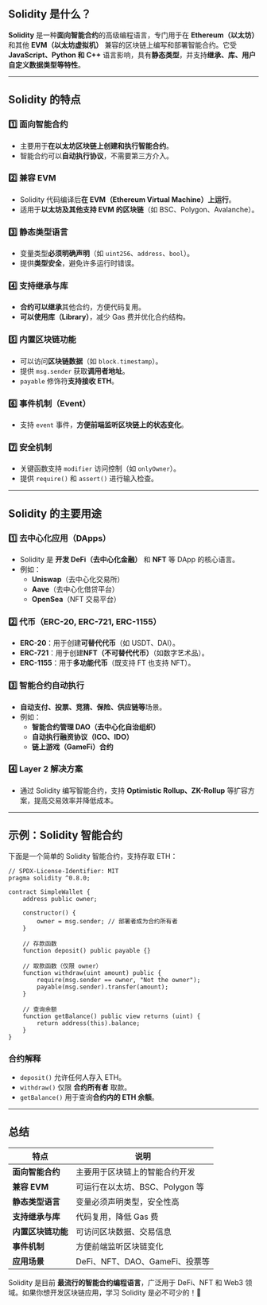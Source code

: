 ## **Solidity 是什么？**  
**Solidity** 是一种**面向智能合约**的高级编程语言，专门用于在 **Ethereum（以太坊）** 和其他 **EVM（以太坊虚拟机）** 兼容的区块链上编写和部署智能合约。它受 **JavaScript、Python 和 C++** 语言影响，具有**静态类型**，并支持**继承、库、用户自定义数据类型等特性**。

---

## **Solidity 的特点**
### **1️⃣ 面向智能合约**
- 主要用于**在以太坊区块链上创建和执行智能合约**。
- 智能合约可以**自动执行协议**，不需要第三方介入。

### **2️⃣ 兼容 EVM**
- Solidity 代码编译后**在 EVM（Ethereum Virtual Machine）上运行**。
- 适用于**以太坊及其他支持 EVM 的区块链**（如 BSC、Polygon、Avalanche）。

### **3️⃣ 静态类型语言**
- 变量类型**必须明确声明**（如 `uint256`、`address`、`bool`）。
- 提供**类型安全**，避免许多运行时错误。

### **4️⃣ 支持继承与库**
- **合约可以继承**其他合约，方便代码复用。
- **可以使用库（Library）**，减少 Gas 费并优化合约结构。

### **5️⃣ 内置区块链功能**
- 可以访问**区块链数据**（如 `block.timestamp`）。
- 提供 `msg.sender` 获取**调用者地址**。
- `payable` 修饰符**支持接收 ETH**。

### **6️⃣ 事件机制（Event）**
- 支持 `event` 事件，**方便前端监听区块链上的状态变化**。

### **7️⃣ 安全机制**
- 关键函数支持 `modifier` 访问控制（如 `onlyOwner`）。
- 提供 `require()` 和 `assert()` 进行输入检查。

---

## **Solidity 的主要用途**
### **1️⃣ 去中心化应用（DApps）**
- Solidity 是 **开发 DeFi（去中心化金融）** 和 **NFT** 等 DApp 的核心语言。
- 例如：
  - **Uniswap**（去中心化交易所）
  - **Aave**（去中心化借贷平台）
  - **OpenSea**（NFT 交易平台）

### **2️⃣ 代币（ERC-20, ERC-721, ERC-1155）**
- **ERC-20**：用于创建**可替代代币**（如 USDT、DAI）。
- **ERC-721**：用于创建**NFT（不可替代代币）**（如数字艺术品）。
- **ERC-1155**：用于**多功能代币**（既支持 FT 也支持 NFT）。

### **3️⃣ 智能合约自动执行**
- **自动支付、投票、竞猜、保险、供应链等**场景。
- 例如：
  - **智能合约管理 DAO（去中心化自治组织）**
  - **自动执行融资协议（ICO、IDO）**
  - **链上游戏（GameFi）合约**

### **4️⃣ Layer 2 解决方案**
- 通过 Solidity 编写智能合约，支持 **Optimistic Rollup、ZK-Rollup** 等扩容方案，提高交易效率并降低成本。

---

## **示例：Solidity 智能合约**
下面是一个简单的 Solidity 智能合约，支持存取 ETH：
```solidity
// SPDX-License-Identifier: MIT
pragma solidity ^0.8.0;

contract SimpleWallet {
    address public owner;

    constructor() {
        owner = msg.sender; // 部署者成为合约所有者
    }

    // 存款函数
    function deposit() public payable {}

    // 取款函数（仅限 owner）
    function withdraw(uint amount) public {
        require(msg.sender == owner, "Not the owner");
        payable(msg.sender).transfer(amount);
    }

    // 查询余额
    function getBalance() public view returns (uint) {
        return address(this).balance;
    }
}
```
### **合约解释**
- `deposit()` 允许任何人存入 ETH。
- `withdraw()` 仅限 **合约所有者** 取款。
- `getBalance()` 用于查询**合约内的 ETH 余额**。

---

## **总结**
| **特点** | **说明** |
|----------|---------|
| **面向智能合约** | 主要用于区块链上的智能合约开发 |
| **兼容 EVM** | 可运行在以太坊、BSC、Polygon 等 |
| **静态类型语言** | 变量必须声明类型，安全性高 |
| **支持继承与库** | 代码复用，降低 Gas 费 |
| **内置区块链功能** | 可访问区块数据、交易信息 |
| **事件机制** | 方便前端监听区块链变化 |
| **应用场景** | DeFi、NFT、DAO、GameFi、投票等 |

Solidity 是目前 **最流行的智能合约编程语言**，广泛用于 DeFi、NFT 和 Web3 领域。如果你想开发区块链应用，学习 Solidity 是必不可少的！🚀